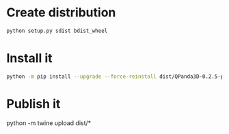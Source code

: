 # Create distribution

```bash
python setup.py sdist bdist_wheel
```

# Install it

```bash
python -m pip install --upgrade --force-reinstall dist/QPanda3D-0.2.5-py3-none-any.whl
```

# Publish it
python -m twine upload dist/*
